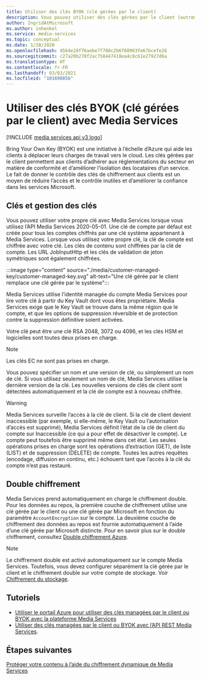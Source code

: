 ```yaml
---
title: Utiliser des clés BYOK (clé gérées par le client)
description: Vous pouvez utiliser des clés gérées par le client (autrement dit apporter votre propre clé) avec Media Services.
author: IngridAtMicrosoft
ms.author: inhenkel
ms.service: media-services
ms.topic: conceptual
ms.date: 1/28/2020
ms.openlocfilehash: 4564e28f76aebe7f708c2b6f68903fe67bcefe26
ms.sourcegitcommit: c27a20b278f2ac758447418ea4c8c61e27927d6a
ms.translationtype: HT
ms.contentlocale: fr-FR
ms.lasthandoff: 03/03/2021
ms.locfileid: "101698856"
---
```

# <a name="bring-your-own-key-customer-managed-keys-with-media-services"></a>Utiliser des clés BYOK (clé gérées par le client) avec Media Services

[!INCLUDE [media services api v3 logo](./includes/v3-hr.md)]

Bring Your Own Key (BYOK) est une initiative à l’échelle d’Azure qui aide les clients à déplacer leurs charges de travail vers le cloud. Les clés gérées par le client permettent aux clients d’adhérer aux réglementations du secteur en matière de conformité et d’améliorer l’isolation des locataires d’un service. Le fait de donner le contrôle des clés de chiffrement aux clients est un moyen de réduire l’accès et le contrôle inutiles et d’améliorer la confiance dans les services Microsoft.

## <a name="keys-and-key-management"></a>Clés et gestion des clés

Vous pouvez utiliser votre propre clé avec Media Services lorsque vous utilisez l’API Media Services 2020-05-01. Une clé de compte par défaut est créée pour tous les comptes chiffrés par une clé système appartenant à Media Services. Lorsque vous utilisez votre propre clé, la clé de compte est chiffrée avec votre clé. Les clés de contenu sont chiffrées par la clé de compte. Les URL JobInputHttp et les clés de validation de jeton symétriques sont également chiffrées.

:::image type="content" source="./media/customer-managed-key/customer-managed-key.svg" alt-text="Une clé gérée par le client remplace une clé gérée par le système":::

Media Services utilise l’identité managée du compte Media Services pour lire votre clé à partir du Key Vault dont vous êtes propriétaire. Media Services exige que le Key Vault se trouve dans la même région que le compte, et que les options de suppression réversible et de protection contre la suppression définitive soient activées.

Votre clé peut être une clé RSA 2048, 3072 ou 4096, et les clés HSM et logicielles sont toutes deux prises en charge.

> [!NOTE]
> Les clés EC ne sont pas prises en charge.

Vous pouvez spécifier un nom et une version de clé, ou simplement un nom de clé. Si vous utilisez seulement un nom de clé, Media Services utilise la dernière version de la clé. Les nouvelles versions de clés de client sont détectées automatiquement et la clé de compte est à nouveau chiffrée.

> [!WARNING]
> Media Services surveille l’accès à la clé de client. Si la clé de client devient inaccessible (par exemple, si elle-même, le Key Vault ou l’autorisation d’accès est supprimé), Media Services définit l’état de la clé de client du compte sur Inaccessible (ce qui a pour effet de désactiver le compte). Le compte peut toutefois être supprimé même dans cet état. Les seules opérations prises en charge sont les opérations d’extraction (GET), de liste (LIST) et de suppression (DELETE) de compte. Toutes les autres requêtes (encodage, diffusion en continu, etc.) échouent tant que l’accès à la clé du compte n’est pas restauré.

## <a name="double-encryption"></a>Double chiffrement

Media Services prend automatiquement en charge le chiffrement double. Pour les données au repos, la première couche de chiffrement utilise une clé gérée par le client ou une clé gérée par Microsoft en fonction du paramètre `AccountEncryption` sur le compte.  La deuxième couche de chiffrement des données au repos est fournie automatiquement à l’aide d’une clé gérée par Microsoft distincte. Pour en savoir plus sur le double chiffrement, consultez [Double chiffrement Azure](../../security/fundamentals/double-encryption.md).

> [!NOTE]
> Le chiffrement double est activé automatiquement sur le compte Media Services. Toutefois, vous devez configurer séparément la clé gérée par le client et le chiffrement double sur votre compte de stockage. Voir [Chiffrement du stockage](../../storage/common/storage-service-encryption.md).

## <a name="tutorials"></a>Tutoriels

- [Utiliser le portail Azure pour utiliser des clés managées par le client ou BYOK avec la plateforme Media Services](tutorial-byok-portal.md)
- [Utiliser des clés managées par le client ou BYOK avec l’API REST Media Services](tutorial-byok-postman.md).

## <a name="next-steps"></a>Étapes suivantes

[Protéger votre contenu à l’aide du chiffrement dynamique de Media Services](content-protection-overview.md)